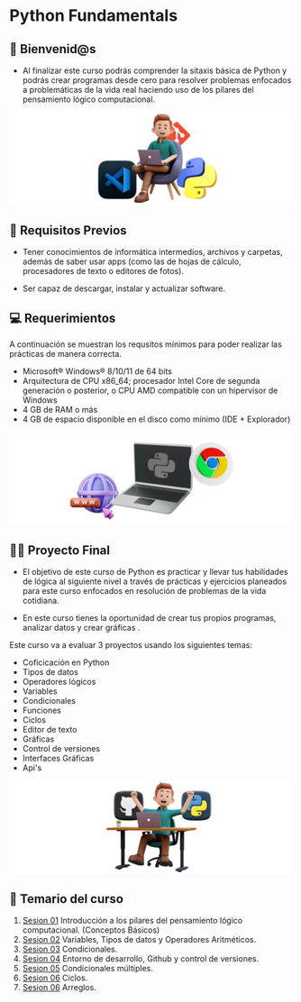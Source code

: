 # Python Fundamentals

## 👋 Bienvenid@s
- Al finalizar este curso podrás comprender la sitaxis básica de Python y podrás crear programas desde cero para resolver problemas enfocados a problemáticas de la vida real haciendo uso de los pílares del pensamiento lógico computacional.

![PLC](./Sesion01/img-inicio/01.png)

## 🔔 Requisitos Previos

* Tener conocimientos de informática intermedios, archivos y carpetas, además de saber usar apps (como las de hojas de cálculo, procesadores de texto o editores de fotos).

* Ser capaz de descargar, instalar y actualizar software.

## 💻 Requerimientos
A continuación se muestran los requsitos mínimos para poder realizar las prácticas de manera correcta.<br>
<ul>
    <li> Microsoft® Windows® 8/10/11 de 64 bits </li>
    <li> Arquitectura de CPU x86_64; procesador Intel Core de segunda generación o posterior, o CPU AMD compatible con un hipervisor de Windows </li>
    <li>4 GB de RAM o más </li>
    <li>4 GB de espacio disponible en el disco como mínimo (IDE + Explorador) </li>
</ul>

![PLC](./Sesion01/img-inicio/02.png)

## 🧑‍💻 Proyecto Final

* El objetivo de este curso de Python es practicar y llevar tus habilidades de lógica al siguiente nivel a través de prácticas y ejercicios planeados para este curso enfocados en resolución de problemas de la vida cotidiana. 

* En este curso tienes la oportunidad de crear tus propios programas, analizar datos y crear gráficas . 

Este curso va a evaluar 3 proyectos usando los siguientes temas:

- Coficicación en Python
- Tipos de datos
- Operadores lógicos
- Variables
- Condicionales
- Funciones
- Ciclos
- Editor de texto
- Gráficas
- Control de versiones
- Interfaces Gráficas
- Api's

![PLC](./Sesion01/img-inicio/03.png)

## 📘 Temario del curso

1. [Sesion 01](Sesion01/Readme.md)&nbsp;Introducción a los pilares del pensamiento lógico computacional. (Conceptos Básicos)
2. [Sesion 02](Sesion02/Readme.md)&nbsp;Variables, Tipos de datos y Operadores Aritméticos.
3. [Sesion 03](Sesion02/Readme.md)&nbsp;Condicionales.
4. [Sesion 04](Sesion04/Readme.md)&nbsp;Entorno de desarrollo, Github y control de versiones.
5. [Sesion 05](Sesion04/Readme.md)&nbsp;Condicionales múltiples.
6. [Sesion 06](Sesion04/Readme.md)&nbsp;Ciclos.
7. [Sesion 06](Sesion04/Readme.md)&nbsp;Arreglos.